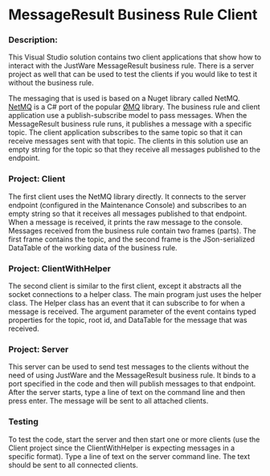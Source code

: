 # MessageResult Business Rule Client

### Description:
This Visual Studio solution contains two client applications that show how to interact with the JustWare MessageResult business rule.  There is a server project as well that can be used to test the clients if you would like to test it without the business rule.

The messaging that is used is based on a Nuget library called NetMQ. [NetMQ](https://github.com/zeromq/netmq) is a C# port of the popular [ØMQ](http://zeromq.org) library.  The business rule and client application use a publish-subscribe model to pass messages.  When the MessageResult business rule runs, it publishes a message with a specific topic.  The client application subscribes to the same topic so that it can receive messages sent with that topic.  The clients in this solution use an empty string for the topic so that they receive all messages published to the endpoint.

### Project: Client

The first client uses the NetMQ library directly.  It connects to the server endpoint (configured in the Maintenance Console) and subscribes to an empty string so that it receives all messages published to that endpoint.  When a message is received, it prints the raw message to the console.  Messages received from the business rule contain two frames (parts).  The first frame contains the topic, and the second frame is the JSon-serialized DataTable of the working data of the business rule.

### Project: ClientWithHelper

The second client is similar to the first client, except it abstracts all the socket connections to a helper class.  The main program just uses the helper class.  The Helper class has an event that it can subscribe to for when a message is received.  The argument parameter of the event contains typed properties for the topic, root id, and DataTable for the message that was received.

### Project: Server

This server can be used to send test messages to the clients without the need of using JustWare and the MessageResult business rule.  It binds to a port specified in the code and then will publish messages to that endpoint.  After the server starts, type a line of text on the command line and then press enter.  The message will be sent to all attached clients.

### Testing

To test the code, start the server and then start one or more clients (use the Client project since the ClientWithHelper is expecting messages in a specific format).  Type a line of text on the server command line.  The text should be sent to all connected clients.